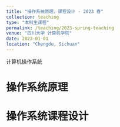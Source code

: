 ```yaml
---
title: "操作系统原理、课程设计 - 2023 春"
collection: teaching
type: "本科生课程"
permalink: /teaching/2023-spring-teaching
venue: "四川大学 计算机学院"
date: 2023-01-01
location: "Chengdu, Sichuan"
---
```


计算机操作系统

操作系统原理
======

操作系统课程设计
======
